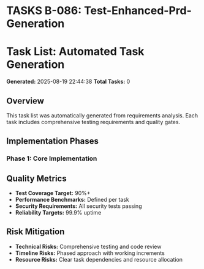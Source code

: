# TASKS B-086: Test-Enhanced-Prd-Generation
<!-- BACKLOG_ID: B-086 -->
<!-- FILE_TYPE: tasks -->
<!-- SLUG: Test-Enhanced-Prd-Generation -->
<!-- ROADMAP_REFERENCE: 000_core/004_development-roadmap.md -->

# Task List: Automated Task Generation

**Generated:** 2025-08-19 22:44:38
**Total Tasks:** 0

## Overview
This task list was automatically generated from requirements analysis.
Each task includes comprehensive testing requirements and quality gates.

## Implementation Phases

### Phase 1: Core Implementation

## Quality Metrics

- **Test Coverage Target:** 90%+
- **Performance Benchmarks:** Defined per task
- **Security Requirements:** All security tests passing
- **Reliability Targets:** 99.9% uptime

## Risk Mitigation

- **Technical Risks:** Comprehensive testing and code review
- **Timeline Risks:** Phased approach with working increments
- **Resource Risks:** Clear task dependencies and resource allocation
